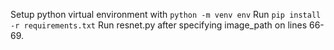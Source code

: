 Setup python virtual environment with `python -m venv env`
Run `pip install -r requirements.txt`
Run resnet.py after specifying image_path on lines 66-69.
